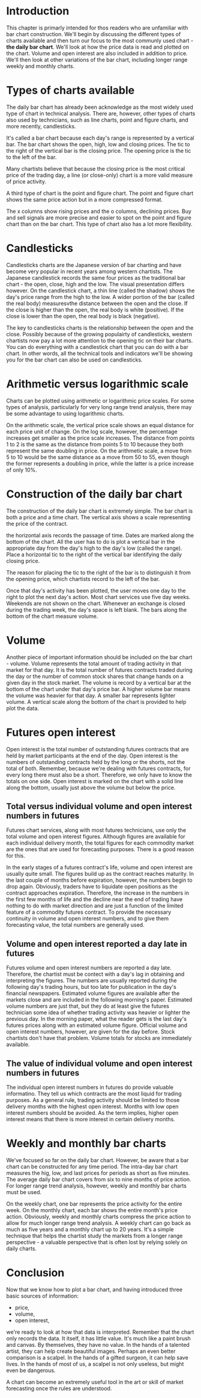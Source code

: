 # Introduction

This chapter is primarly intended for thos readers who are unfamiliar with bar chart construction. We'll begin by discussing 
the different types of charts available and then turn our focus to the most communly used chart - __the daily bar chart__.
We'll look at how the price data is read and plotted on the chart. Volume and open interest are also included in addition to price.
We'll then look at other variations of the bar chart, including longer range weekly and monthly charts. 

# Types of charts available

The daily bar chart has already been acknowledge as the most widely used type of chart in technical analysis. There are, however,
other types of charts also used by technicians, such as line charts, point and figure charts, and more recently, candlesticks.

It's called a bar chart because each day's range is represented by a vertical bar. The bar chart shows the open, high, low and closing prices.
The tic to the right of the vertical bar is the closing price. The opening price is the tic to the left of the bar.

Many chartists believe that because the closing price is the most critical price of the trading day, a line (or close-only) chart is a more valid
measure of price activity.

A third type of chart is the point and figure chart. The point and figure chart shows the same price action but in a more compressed format.

The x columns show rising prices and the o columns, declining prices. Buy and sell signals are more precise and easier to spot on the point and figure chart than
on the bar chart. This type of chart also has a lot more flexibility.

# Candlesticks

Candlesticks charts are the Japanese version of bar charting and have become very popular in recent years among western chartists.
The Japanese candlestick records the same four prices as the traditional bar chart - the open, close, high and the low.
The visual presentation differs however. On the candlestick chart, a thin line (called the shadow) shows the day's price range
from the high to the low. A wider portion of the bar (called the real body) measuresvthe distance between the open and the close.
If the close is higher than the open, the real body is white (positive). If the close is lower than the open, the real body is black (negative).

The key to candlesticks charts is the relationship between the open and the close. Possibly because of the growing populairty of candlesticks, western
chartists now pay a lot more attention to the opening tic on their bar charts. You can do everything with a candlestick chart that you can do with a bar chart.
In other words, all the technical tools and indicators we'll be showing you for the bar chart can also be used on candlesticks.

# Arithmetic versus logarithmic scale

Charts can be plotted using arithmetic or logarithmic price scales. For some types of analysis, particularly for very long range trend analysis,
there may be some advantage to using logarithmic charts. 

On the arithmetic scale, the vertical price scale shows an equal distance for each price unit of change. On the log scale, however, the percentage increases
get smaller as the price scale increases. The distance from points 1 to 2 is the same as the distance from points 5 to 10 because they both represent
the same doubling in price. On the arithmetic scale, a move from 5 to 10 would be the same distance as a move from 50 to 55, even though the former represents
a doubling in price, while the latter is a price increase of only 10%.

# Construction of the daily bar chart

The construction of the daily bar chart is extremely simple. The bar chart is both a price and a time chart. The vertical axis shows a scale representing the price of the contract.

the horizontal axis records the passage of time. Dates are marked along the bottom of the chart. All the user has to do is plot a vertical bar in the appropriate day
from the day's high to the day's low (called the range). Place a horizontal tic to the right of the vertical bar identifying the daily closing price.


The reason for placing the tic to the right of the bar is to distinguish it from the opening price, which chartists record to the left of the bar.

Once that day's activity has been plotted, the user moves one day to the right to plot the next day's action. Most chart services use five day weeks.
Weekends are not shown on the chart. Whenever an exchange is closed during the trading week, the day's space is left blank. The bars along the bottom of the chart
measure volume.

# Volume

Another piece of important information should be included on the bar chart - volume. Volume represents the total amount of trading activity in that market for that day.
It is the total number of futures contracts traded during the day or the number of common stock shares that change hands on a given day in the stock market.
The volume is record by a vertical bar at the bottom of the chart under that day's price bar. A higher volume bar means the volume was heavier for that day.
A smaller bar represents lighter volume. A vertical scale along the bottom of the chart is provided to help plot the data.

# Futures open interest

Open interest is the total number of outstanding futures contracts that are held by market participants at the end of the day. Open interest is the numbers of outstanding
contracts held by the long or the shorts, not the total of both. Remember, because we're dealing with futures contracts, for every long there must also be a short.
Therefore, we only have to know the totals on one side. Open interest is marked on the chart with a solid line along the bottom, usually just above the volume but below the price.

## Total versus individual volume and open interest numbers in futures

Futures chart services, along with most futures technicians, use only the total volume and open interest figures. Although figures are available for each individual delivery month,
the total figures for each commodity market are the ones that are used for forecasting purposes. There is a good reason for this.

In the early stages of a futures contract's life, volume and open interest are usually quite small. The figures build up as the contract reaches maturity. In the last couple of months
before expiration, however, the numbers begin to drop again. Obviously, traders have to liquidate open positions as the contract approaches expiration. Therefore, the increase
in the numbers in the first few months of life and the decline near the end of trading have nothing to do with market direction and are just a function of the limited feature
of a commodity futures contract. To provide the necessary continuity in volume and open interest numbers, and to give them forecasting value, the total numbers are generally used.

## Volume and open interest reported a day late in futures

Futures volume and open interest numbers are reported a day late. Therefore, the chartist must be contect with a day's lag in obtaining and interpreting the figures. The numbers
are usually reported during the following day's trading hours, but too late for publication in the day's financial newspapers. Estimated volume figures are available after the markets
close and are included in the following morning's paper. Estimated volume numbers are just that, but they do at least give the futures technician some idea of whether trading
activity was heavier or lighter the previous day. In the morning paper, what the reader gets is the last day's futures prices along with an estimated volume figure.
Official volume and open interest numbers, however, are given for the day before. Stock chartists don't have that problem. Volume totals for stocks are immediately available.

## The value of individual volume and open interest numbers in futures

The individual open interest numbers in futures do provide valuable informatino. They tell us which contracts are the most liquid for trading purposes. As a general rule, trading
activity should be limited to those delivery months with the highest open interest. Months with low open interest numbers should be avoided. As the term implies, higher open
interest means that there is more interest in certain delivery months.

# Weekly and monthly bar charts

We've focused so far on the daily bar chart. However, be aware that a bar chart can be constructed for any time period. The intra-day bar chart measures the hig, low, and last prices
for periods as short as five minutes. The average daily bar chart covers from six to nine months of price action. For longer range trend analysis, however, weekly and monthly
bar charts must be used.

On the weekly chart, one bar represents the price activity for the entire week. On the monthly chart, each bar shows the entire month's price action.
Obviously, weekly and monthly charts compress the price action to allow for much longer range trend analysis. A weekly chart can go back as much as five years and
a monthly chart up to 20 years. It's a simple technique that helps the chartist study the markets from a longer range perspective - a valuable perspective that is often
lost by relying solely on daily charts.

# Conclusion

Now that we know how to plot a bar chart, and having introduced three basic sources of information:
- price,
- volume,
- open interest,

we're ready to look at how that data is interpreted. Remember that the chart only records the data. It itself, it has little value. It's much like a paint brush and canvas.
By themselves, they have no value. In the hands of a talented artist, they can help create beautiful images. Perhaps an even better comparison is a scalpel.
In the hands of a gifted surgeon, it can help save lives. In the hands of most of us, a scalpel is not only useless, but might even be dangerous.

A chart can become an extremely useful tool in the art or skill of market forecasting once the rules are understood.
